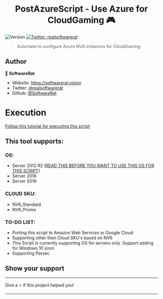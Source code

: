 <h1 align="center">PostAzureScript - Use Azure for CloudGaming 🎮</h1>
<p>
  <img alt="Version" src="https://img.shields.io/badge/version-0.2-blue.svg?cacheSeconds=2592000" />
  <a href="https://twitter.com/realsoftwarerat" target="_blank">
    <img alt="Twitter: realsoftwarerat" src="https://img.shields.io/twitter/follow/realsoftwarerat.svg?style=social" />
  </a>
</p>

> Automate to configure Azure NV6 instances for CloudGaming

## Author

👤 **SoftwareRat**

* Website: https://softwarerat.vision
* Twitter: [@realsoftwarerat](https://twitter.com/realsoftwarerat)
* Github: [@SoftwareRat](https://github.com/SoftwareRat)

# Execution
[Follow this tutorial for executing this script](https://github.com/SoftwareRat/PostAzureScript/wiki/Execute-script)

## This tool supports:
### OS:
- Server 2012 R2 ([READ THIS BEFORE YOU WANT TO USE THIS OS FOR THIS SCRIPT](https://github.com/SoftwareRat/PostAzureScript/wiki/Server2012WAR))
- Server 2016
- Server 2019

### CLOUD SKU: 
- NV6_Standard
- NV6_Promo

### TO-DO LIST: 
- Porting this script to Amazon Web Services or Google Cloud
- Supporting other then Cloud SKU's based on NV6
- This Script is currently supporting OS for servers only. Support adding for Windows 10 soon 
- Supporting Parsec

## Show your support
***
Give a ⭐️ if this project helped you!
***

